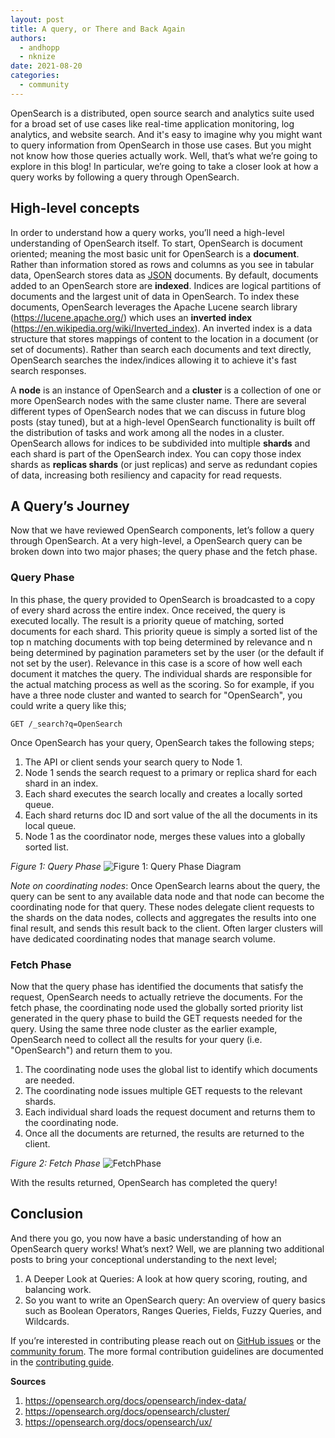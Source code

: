 ```yaml
---
layout: post
title: A query, or There and Back Again
authors: 
  - andhopp
  - nknize
date: 2021-08-20
categories:
  - community
---
```


OpenSearch is a distributed, open source search and analytics suite used for a broad set of use cases like real-time application monitoring, log analytics, and website search. And it's easy to imagine why you might want to query information from OpenSearch in those use cases. But you might not know how those queries actually work. Well, that’s what we’re going to explore in this blog! In particular, we’re going to take a closer look at how a query works by following a query through OpenSearch. 

## High-level concepts

In order to understand how a query works, you’ll need a high-level understanding of OpenSearch itself. To start, OpenSearch is document oriented; meaning the most basic unit for OpenSearch is a **document**. Rather than information stored as rows and columns as you see in tabular data, OpenSearch stores data as [JSON](https://www.json.org/json-en.html) documents. By default, documents added to an OpenSearch store are **indexed**. Indices are logical partitions of documents and the largest unit of data in OpenSearch. To index these documents, OpenSearch leverages the Apache Lucene search library (https://lucene.apache.org/) which uses an **inverted index** (https://en.wikipedia.org/wiki/Inverted_index). An inverted index is a data structure that stores mappings of content to the location in a document (or set of documents). Rather than search each documents and text directly, OpenSearch searches the index/indices allowing it to achieve it's fast search responses.

A **node** is an instance of OpenSearch and a **cluster** is a collection of one or more OpenSearch nodes with the same cluster name. There are several different types of OpenSearch nodes that we can discuss in future blog posts (stay tuned), but at a high-level OpenSearch functionality is built off the distribution of tasks and work among all the nodes in a cluster. OpenSearch allows for indices to be subdivided into multiple **shards** and each shard is part of the OpenSearch index. You can copy those index shards as **replicas shards** (or just replicas) and serve as redundant copies of data, increasing both resiliency and capacity for read requests. 

## A Query’s Journey

Now that we have reviewed OpenSearch components, let’s follow a query through OpenSearch. At a very high-level, a OpenSearch query can be broken down into two major phases; the query phase and the fetch phase. 

### Query Phase
In this phase, the query provided to OpenSearch is broadcasted to a copy of every shard across the entire index. Once received, the query is executed locally. The result is a priority queue of matching, sorted documents for each shard. This priority queue is simply a sorted list of the top n matching documents with top being determined by relevance and n being determined by pagination parameters set by the user (or the default if not set by the user). Relevance in this case is a score of how well each document it matches the query. The individual shards are responsible for the actual matching process as well as the scoring. So for example, if you have a three node cluster and wanted to search for "OpenSearch", you could write a query like this;
```
GET /_search?q=OpenSearch
```
Once OpenSearch has your query, OpenSearch takes the following steps;
1. The API or client sends your search query to Node 1. 
2. Node 1 sends the search request to a primary or replica shard for each shard in an index. 
3. Each shard executes the search locally and creates a locally sorted queue.
4. Each shard returns doc ID and sort value of the all the documents in its local queue.
5. Node 1 as the coordinator node, merges these values into a globally sorted list.

*Figure 1: Query Phase*
![Figure 1: Query Phase Diagram](https://user-images.githubusercontent.com/9532728/130289482-4ef3379a-1dbf-49b7-af36-ba9339864005.png)


*Note on coordinating nodes*: Once OpenSearch learns about the query, the query can be sent to any available data node and that node can become the coordinating node for that query. These nodes delegate client requests to the shards on the data nodes, collects and aggregates the results into one final result, and sends this result back to the client. Often larger clusters will have dedicated coordinating nodes that manage search volume. 


### Fetch Phase
Now that the query phase has identified the documents that satisfy the request, OpenSearch needs to actually retrieve the documents. For the fetch phase, the coordinating node used the globally sorted priority list generated in the query phase to build the GET requests needed for the query. Using the same three node cluster as the earlier example, OpenSearch need to collect all the results for your query (i.e. "OpenSearch") and return them to you. 

1. The coordinating node uses the global list to identify which documents are needed.
2. The coordinating node issues multiple GET requests to the relevant shards.
3. Each individual shard loads the request document and returns them to the coordinating node.
4. Once all the documents are returned, the results are returned to the client.

*Figure 2: Fetch Phase*
![FetchPhase](https://user-images.githubusercontent.com/9532728/130289580-89b6d8e1-2943-40ae-b547-1858de9a55f2.png)

With the results returned, OpenSearch has completed the query! 

## Conclusion
And there you go, you now have a basic understanding of how an OpenSearch query works! What’s next? Well, we are planning two additional posts to bring your conceptional understanding to the next level;

1. A Deeper Look at Queries: A look at how query scoring, routing, and balancing work. 
2. So you want to write an OpenSearch query: An overview of query basics such as Boolean Operators, Ranges Queries, Fields, Fuzzy Queries, and Wildcards. 

If you’re interested in contributing please reach out on [GitHub issues](https://github.com/opensearch-project/dashboards-reports/issues) or the [community forum](https://discuss.opendistrocommunity.dev/). The more formal contribution guidelines are documented in the [contributing guide](https://github.com/opensearch-project/dashboards-reports/blob/main/CONTRIBUTING.md).

**Sources**
1. https://opensearch.org/docs/opensearch/index-data/
2. https://opensearch.org/docs/opensearch/cluster/
3. https://opensearch.org/docs/opensearch/ux/


